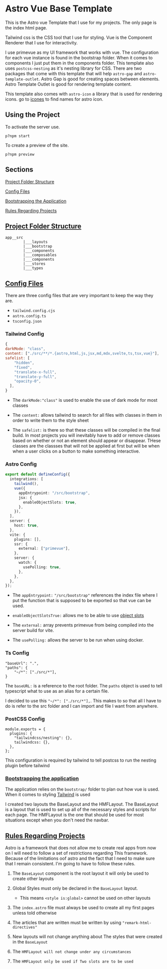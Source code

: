 # Astro Vue Base Template

This is the Astro vue Template that I use for my projects. The only page is the index html page.

Tailwind css is the CSS tool that I use for styling. Vue is the Component Renderer that I use for interactivity.

I use primevue as my UI framework that works with vue. The configuration for each vue instance is found in the bootstrap folder. When it comes to components I just put them in the components folder. This template also uses `postcss-nesting` as it's nesting library for CSS. There are two packages that come with this template that will help `astro-gap` and `astro-template-outlet`. Astro Gap is good for creating spaces between elements. Astro Template Outlet is good for rendering template content.

This template also comes with `astro-icon` a library that is used for rendering icons. go to [icones](https://icones.js.org/) to find names for astro icon.

## Using the Project

To activate the server use.

```
p?npm start
```

To create a preview of the site.

```
p?npm preview
```

## Sections

[Project Folder Structure](#project-folder-structure)

[Config Files](#config-files)

[Bootstrapping the Application](#bootstrapping-the-application)

[Rules Regarding Projects](#rules-regarding-projects)

## [Project Folder Structure](#sections)

```
app__src
        |___layouts
        |___bootstrap
        |___components
        |___composables
        |___components
        |___stores
        |___types

```

## [Config Files](#sections)

There are three config files that are very important to keep the way they are.

- `tailwind.config.cjs`
- `astro.config.ts`
- `tsconfig.json`

### Tailwind Config

```js
{
darkMode: "class",
content: ["./src/**/*.{astro,html,js,jsx,md,mdx,svelte,ts,tsx,vue}"],
safelist: [
    "hidden",
    "fixed",
    "translate-x-full",
    "translate-y-full",
    "opacity-0",
  ],
}
```

- The `darkMode:"class"` is used to enable the use of dark mode for most classes

- The `content:` allows tailwind to search for all files with classes in them in order to write them to the style sheet

- The `safelist:` is there so that these classes will be compiled in the final build. In most projects you will inevitably have to add or remove classes based on whether or not an element should appear or disappear. THese classes are the classses that will not be applied at first but will be when when a user clicks on a button to make something interactive.

### Astro Config

```ts
export default defineConfig({
  integrations: [
    tailwind(),
    vue({
      appEntrypoint: "/src/bootstrap",
      jsx: {
        enableObjectSlots: true,
      },
    }),
  ],
  server: {
    host: true,
  },
  vite: {
    plugins: [],
    ssr: {
      external: ["primevue"],
    },
    server: {
      watch: {
        usePolling: true,
      },
    },
  },
});
```

- The `appEntrypoint:` `"/src/bootstrap"` references the index file where I put the function that is supposed to be exported so that vue can be used.

- `enableObjectSlotsTrue:` allows me to be able to use [object slots](https://vuejs.org/guide/extras/render-function.html#rendering-slots)

- The `external:` array prevents primevue from being compiled into the server build for vite.

- The `usePolling:` allows the server to be run when using docker.

### Ts Config

```
"baseUrl": ".",
"paths": {
    "~/*": ["./src/*"],
}

```

The `baseURL:` is a reference to the root folder.
The `paths` object is used to tell typescript what to use as an alias for a certain file.

I decided to use this `"~/*": ["./src/*"],`. This makes to so that all I have to do is refer to the src folder and I can import and file I want from anywhere.

### PostCSS Config

```
module.exports = {
  plugins: {
    "tailwindcss/nesting": {},
    tailwindcss: {},
  },
};

```

This configuration is required by tailwind to tell postcss to run the nesting plugin before tailwind

### [Bootstrapping the application](#sections)

The application relies on the `bootstrap/` folder to plan out how vue is used. When it comes to styling [Tailwind](https://tailwindcss.com/) is used

I created two layouts the BaseLayout and the HMFLayout. The BaseLayout is a layout that is used to set up all of the necessary styles and scripts for each page.
The HMFLayout is the one that should be used for most situations except when you don't need the navbar.

## [Rules Regarding Projects](#sections)

Astro is a framework that does not allow me to create real apps from now on I will need to follow a set of restrictions regarding This framework.  
Because of the limitations oof astro and the fact that I need to make sure that I remain consistent. I'm going to have to follow these rules.

1. The `BaseLayout` component is the root layout it will only be used to create other layouts

2. Global Styles must only be declared in the `BaseLayout` layout.

   - This means `<style is:global>` cannot be used on other layouts

3. The `index.astro` file must always be used to create all my first pages unless told otherwise

4. The articles that are written must be written by using `"remark-html-directives"`

5. New layouts will not change anything about The styles that were created in the `BaseLayout`

6. The `HMFLayout will not change under any circumstances`

7. The `HMFLayout only be used if Two slots are to be used`
